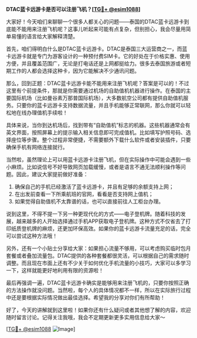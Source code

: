 **DTAC蓝卡远游卡是否可以注册飞机？[[TG💪+ @esim1088](https://t.me/s/esim1088)]**

大家好！今天咱们来聊聊一个很多人都关心的问题——泰国的DTAC蓝卡远游卡到底能不能用来注册飞机呢？这事儿听起来可能有点复杂，但别担心，我会尽量用简单易懂的语言给大家解释清楚。

首先，咱们得明白什么是DTAC蓝卡远游卡。DTAC是泰国三大运营商之一，而蓝卡远游卡就是专门为游客设计的一种预付费SIM卡。它的好处在于价格实惠、使用方便，并且覆盖范围广，无论是打电话还是上网都挺给力。很多去泰国旅游或者短期工作的人都会选择这种卡，因为它能解决不少通讯问题。

那么，回到正题：DTAC蓝卡远游卡能不能用来注册飞机呢？答案是可以的！不过这里有个前提条件，那就是你需要通过机场的自助值机机器进行操作。在泰国的主要国际机场（比如曼谷素万那普国际机场），大多数航空公司都有提供自助值机服务。只要你的蓝卡远游卡支持数据流量，并且手机能够正常联网，那么你就可以轻松地在线办理值机手续啦！

具体来说，当你到达机场后，找到带有“自助值机”标志的机器。这些机器通常会有英文界面，按照屏幕上的提示输入相关信息即可完成值机。比如填写护照号码、选择座位等步骤。整个过程非常便捷，不需要额外下载什么软件或者安装插件，只要确保手机有网络连接就行。

当然啦，虽然理论上可以用蓝卡远游卡注册飞机，但在实际操作中可能会遇到一些小麻烦。比如说信号不好导致网页加载缓慢，或者是语言不通无法顺利操作等问题。因此，建议大家提前做好准备：

1. 确保自己的手机已经激活了蓝卡远游卡，并且有足够的余额支持上网；
2. 在出发前查看一下所乘航班的官网，看看是否支持网上值机；
3. 如果觉得自助值机不太靠谱的话，也可以直接前往人工柜台办理。

说到这里，不得不提一下另一种更现代化的方式——电子登机牌。随着科技的发展，越来越多的人开始选择通过手机APP获取电子登机牌。这种方式不仅省去了打印纸质登机牌的麻烦，还更加环保高效。如果你的蓝卡远游卡流量充足的话，完全可以尝试这种方法哦！

另外，还有一个小贴士分享给大家：如果担心流量不够用，可以考虑购买临时包月套餐或者叠加流量包。DTAC提供的各种套餐都很灵活，可以根据自己的需求随时调整。而且现在市面上还有不少关于如何优化手机流量的小技巧，大家可以多学习一下，这样就能更好地利用有限的资源啦！

最后再强调一遍，DTAC蓝卡远游卡确实是能够用来注册飞机的，只要你按照正确的方法操作就没问题。当然啦，每个人的具体情况都不一样，所以在实际旅行过程中还是要根据实际情况做出最佳选择。希望我的分享对你们有所帮助！

好了，今天的讲解就到这里啦！如果你还有什么疑问或者其他想了解的内容，欢迎随时留言讨论。记得关注我哦，我会不定期更新更多实用信息给大家～ 

[[TG💪+ @esim1088](https://t.me/s/esim1088) ![Image](https://i.postimg.cc/4NQfJmqS/Snipaste-2025-05-13-00-14-12.png)]